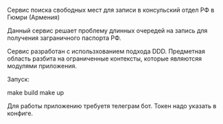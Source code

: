 Сервис поиска свободных мест для записи в консульский отдел РФ в Гюмри (Армения)

Данный сервис решает проблему длинных очередей на запись для получения заграничного паспорта РФ.

Сервис разработан с использхованием подхода DDD. Предметная область разбита на ограниченные контексты, которые являютсяя модулями приложения.

Запуск:

make build 
make up

Для работы приложению требуетя телеграм бот. Токен надо указать в конфиге.
